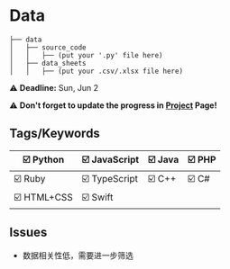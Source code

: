 # Data

```
├── data
│   ├── source_code
│   │   ├── (put your '.py' file here)
│   ├── data_sheets
│   │   ├── (put your .csv/.xlsx file here)
```

⚠️ **Deadline:** Sun, Jun 2

⚠️ **Don't forget to update the progress in [Project](https://github.com/realtomkwok/Project-JobSpider/projects/1) Page!**

## Tags/Keywords

| ☑️ Python   | ☑️ JavaScript | ☑️ Java | ☑️ PHP |
| ---------- | ------------ | ------ | ----- |
| ☑️ Ruby     | ☑️ TypeScript | ☑️ C++  | ☑️ C#  |
| ☑️ HTML+CSS | ☑️ Swift      |        |       |

## Issues

* 数据相关性低，需要进一步筛选